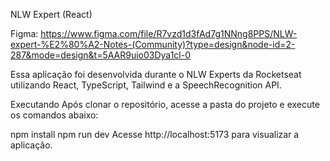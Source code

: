 NLW Expert (React)


Figma: 
https://www.figma.com/file/R7vzd1d3fAd7g1NNng8PPS/NLW-expert-%E2%80%A2-Notes-(Community)?type=design&node-id=2-287&mode=design&t=5AAR9uio03Dya1cl-0


Essa aplicação foi desenvolvida durante o NLW Experts da Rocketseat utilizando React, TypeScript, Tailwind e a SpeechRecognition API.

Executando
Após clonar o repositório, acesse a pasta do projeto e execute os comandos abaixo:

npm install
npm run dev
Acesse http://localhost:5173 para visualizar a aplicação.